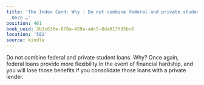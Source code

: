 ```yaml
---
title: 'The Index Card: Why : Do not combine federal and private student loans. Why?
  Once …'
position: 461
book_uuid: 3b3c636e-878a-459a-adc5-8da017f35bc6
location: '581'
source: kindle
---
```


Do not combine federal and private student loans. Why? Once again, federal loans provide more flexibility in the event of financial hardship, and you will lose those benefits if you consolidate those loans with a private lender.